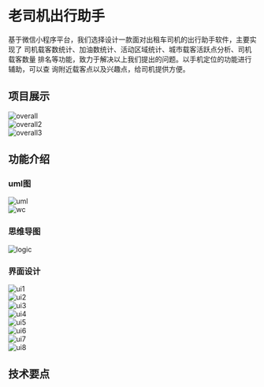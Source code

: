 # 老司机出行助手

基于微信小程序平台，我们选择设计一款面对出租车司机的出行助手软件，主要实现了 司机载客数统计、加油数统计、活动区域统计、城市载客活跃点分析、司机载客数量 排名等功能，致力于解决以上我们提出的问题。以手机定位的功能进行辅助，可以查 询附近载客点以及兴趣点，给司机提供方便。

## 项目展示
![overall](https://github.com/Ather1995/my/blob/master/display/wx1.gif?raw=true) <br>
![overall2](https://github.com/Ather1995/my/blob/master/display/wx2.gif?raw=true) <br>
![overall3](https://github.com/Ather1995/my/blob/master/display/wx3.gif?raw=true) <br>

## 功能介绍
### uml图
![uml](https://github.com/Ather1995/my/tree/master/display/uml.png?raw=true) <br>
![wc](https://github.com/Ather1995/my/tree/master/display/wc.png?raw=true) <br>

### 思维导图
![logic](https://github.com/Ather1995/my/tree/master/display/logic.png?raw=true) <br>

### 界面设计
![ui1](https://github.com/Ather1995/my/tree/master/display/main21.png?raw=true) <br>
![ui2](https://github.com/Ather1995/my/tree/master/display/mian21.png?raw=true) <br>
![ui3](https://github.com/Ather1995/my/tree/master/display/main2.png?raw=true) <br>
![ui4](https://github.com/Ather1995/my/tree/master/display/main31.png?raw=true) <br>
![ui5](https://github.com/Ather1995/my/tree/master/display/main3.png?raw=true) <br>
![ui6](https://github.com/Ather1995/my/tree/master/display/main411.png?raw=true) <br>
![ui7](https://github.com/Ather1995/my/tree/master/display/main41.png?raw=true) <br>
![ui8](https://github.com/Ather1995/my/tree/master/display/main4.png?raw=true) <br>

## 技术要点